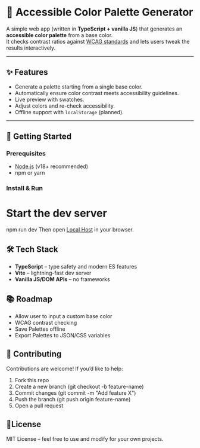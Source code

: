 # 🎨 Accessible Color Palette Generator

A simple web app (written in **TypeScript + vanilla JS**) that generates an **accessible color palette** from a base color.  
It checks contrast ratios against [WCAG standards](https://www.w3.org/WAI/WCAG2AA-Conformance) and lets users tweak the results interactively.

---

## ✨ Features
- Generate a palette starting from a single base color.
- Automatically ensure color contrast meets accessibility guidelines.
- Live preview with swatches.
- Adjust colors and re-check accessibility.
- Offline support with `localStorage` (planned).

---

## 🚀 Getting Started

### Prerequisites
- [Node.js](https://nodejs.org/) (v18+ recommended)
- npm or yarn

### Install & Run

# Start the dev server
npm run dev
Then open [Local Host](http://localhost:5173) in your browser.

## 🛠️ Tech Stack
 - **TypeScript** – type safety and modern ES features
 - **Vite** – lightning-fast dev server
 - **Vanilla JS/DOM APIs** – no frameworks

## 📚 Roadmap
 - Allow user to input a custom base color
 - WCAG contrast checking
 - Save Palettes offline
 - Export Palettes to JSON/CSS variables

## 🤝 Contributing

Contributions are welcome!
If you’d like to help:
 1. Fork this repo
 2. Create a new branch (git checkout -b feature-name)
 3. Commit changes (git commit -m "Add feature X")
 4. Push the branch (git push origin feature-name)
 5. Open a pull request

## 📄License
MIT License – feel free to use and modify for your own projects.
